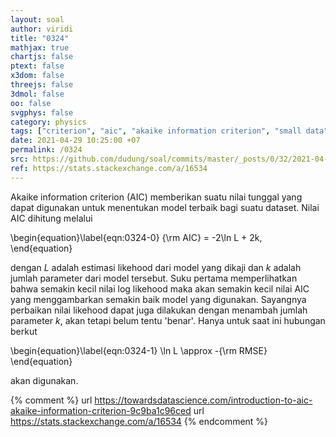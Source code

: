 ```yaml
---
layout: soal
author: viridi
title: "0324"
mathjax: true
chartjs: false
ptext: false
x3dom: false
threejs: false
3dmol: false
oo: false
svgphys: false
category: physics
tags: ["criterion", "aic", "akaike information criterion", "small data", "time series analysis", "fi3201", "2020-2"]
date: 2021-04-29 10:25:00 +07
permalink: /0324
src: https://github.com/dudung/soal/commits/master/_posts/0/32/2021-04-30-error-4.md
ref: https://stats.stackexchange.com/a/16534
---
```

Akaike information criterion (AIC) memberikan suatu nilai tunggal yang dapat digunakan untuk menentukan model terbaik bagi suatu dataset. Nilai AIC dihitung melalui

\begin{equation}\label{eqn:0324-0}
{\rm AIC} = -2\ln L + 2k,
\end{equation}

dengan $L$ adalah estimasi likehood dari model yang dikaji dan $k$ adalah jumlah parameter dari model tersebut. Suku pertama memperlihatkan bahwa semakin kecil nilai log likehood maka akan semakin kecil nilai AIC yang menggambarkan semakin baik model yang digunakan. Sayangnya perbaikan nilai likehood dapat juga dilakukan dengan menambah jumlah parameter $k$, akan tetapi belum tentu 'benar'. Hanya untuk saat ini hubungan berkut

\begin{equation}\label{eqn:0324-1}
\ln L \approx -{\rm RMSE}
\end{equation}

akan digunakan.



{% comment %}
url https://towardsdatascience.com/introduction-to-aic-akaike-information-criterion-9c9ba1c96ced
url https://stats.stackexchange.com/a/16534
{% endcomment %}
